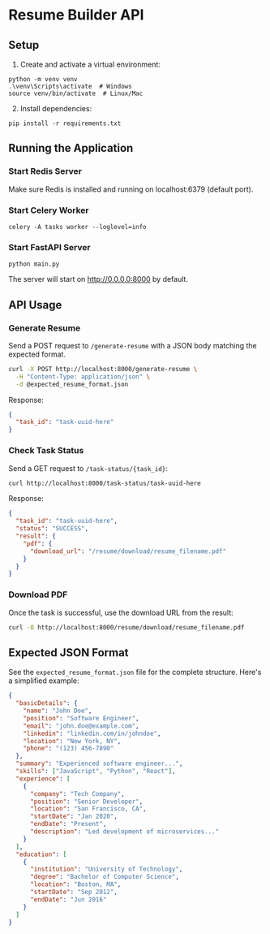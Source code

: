 # Resume Builder API

## Setup

1. Create and activate a virtual environment:
```
python -m venv venv
.\venv\Scripts\activate  # Windows
source venv/bin/activate  # Linux/Mac
```

2. Install dependencies:
```
pip install -r requirements.txt
```

## Running the Application

### Start Redis Server
Make sure Redis is installed and running on localhost:6379 (default port).

### Start Celery Worker
```
celery -A tasks worker --loglevel=info
```

### Start FastAPI Server
```
python main.py
```
The server will start on http://0.0.0.0:8000 by default.

## API Usage

### Generate Resume
Send a POST request to `/generate-resume` with a JSON body matching the expected format.

```bash
curl -X POST http://localhost:8000/generate-resume \
  -H "Content-Type: application/json" \
  -d @expected_resume_format.json
```

Response:
```json
{
  "task_id": "task-uuid-here"
}
```

### Check Task Status
Send a GET request to `/task-status/{task_id}`:

```bash
curl http://localhost:8000/task-status/task-uuid-here
```

Response:
```json
{
  "task_id": "task-uuid-here",
  "status": "SUCCESS",
  "result": {
    "pdf": {
      "download_url": "/resume/download/resume_filename.pdf"
    }
  }
}
```

### Download PDF
Once the task is successful, use the download URL from the result:

```bash
curl -O http://localhost:8000/resume/download/resume_filename.pdf
```

## Expected JSON Format

See the `expected_resume_format.json` file for the complete structure. Here's a simplified example:

```json
{
  "basicDetails": {
    "name": "John Doe",
    "position": "Software Engineer",
    "email": "john.doe@example.com",
    "linkedin": "linkedin.com/in/johndoe",
    "location": "New York, NY",
    "phone": "(123) 456-7890"
  },
  "summary": "Experienced software engineer...",
  "skills": ["JavaScript", "Python", "React"],
  "experience": [
    {
      "company": "Tech Company",
      "position": "Senior Developer",
      "location": "San Francisco, CA",
      "startDate": "Jan 2020",
      "endDate": "Present",
      "description": "Led development of microservices..."
    }
  ],
  "education": [
    {
      "institution": "University of Technology",
      "degree": "Bachelor of Computer Science",
      "location": "Boston, MA",
      "startDate": "Sep 2012",
      "endDate": "Jun 2016"
    }
  ]
}
```
